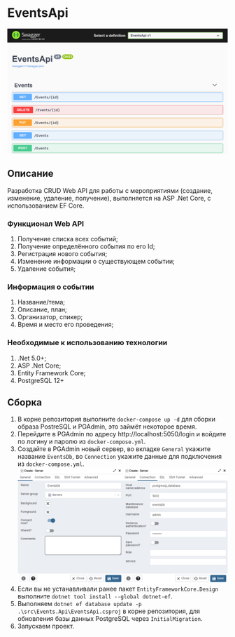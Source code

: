 # EventsApi

![EventsApi Swagger UI](tn.png)

## Описание
Разработка CRUD Web API для работы с мероприятиями (создание, изменение, удаление, получение), выполняется на ASP .Net Core, с использованием EF Core.

### Функционал Web API
1. Получение списка всех событий;
2. Получение определённого события по его Id;
3. Регистрация нового события;
4. Изменение информации о существующем событии;
5. Удаление события;

### Информация о событии
1. Название/тема;
2. Описание, план;
3. Организатор, спикер;
4. Время и место его проведения;

### Необходимые к использованию технологии
1. .Net 5.0+;
2. ASP .Net Core;
3. Entity Framework Core;
4. PostgreSQL 12+

## Сборка
1. В корне репозитория выполните `docker-compose up -d` для сборки образа PostreSQL и PGAdmin, это займёт некоторое время.
2. Перейдите в PGAdmin по адресу http://localhost:5050/login и войдите по логину и паролю из `docker-compose.yml`.
3. Создайте в PGAdmin новый сервер, во вкладке `General` укажите название `EventsDb`, во `Connection` укажите данные для подключения из `docker-compose.yml`.
   ![Настройка сервера в PGAdmin](img/pgadmin_setup.png)
4. Если вы не устанавливали ранее пакет `EntityFrameworkCore.Design` выполните `dotnet tool install --global dotnet-ef`.
5. Выполняем `dotnet ef database update -p .\src\Events.Api\EventsApi.csproj` в корне репозитория, для обновления базы данных PostgreSQL через `InitialMigration`.
6. Запускаем проект.